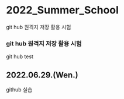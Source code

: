 # 2022_Summer_School
git hub 원격지 저장 활용 시험
### git hub 원격지 저장 활용 시험
git hub test
## 2022.06.29.(Wen.)
github 실습
